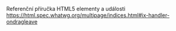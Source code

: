 Referenční příručka HTML5 elementy a události
https://html.spec.whatwg.org/multipage/indices.html#ix-handler-ondragleave
